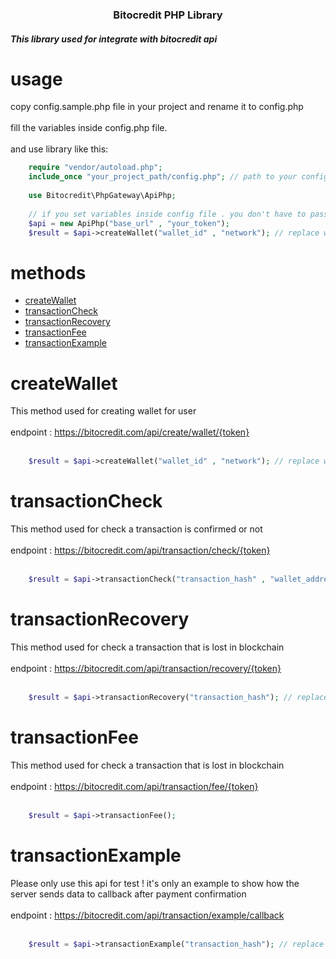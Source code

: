 <h3 align="center" >Bitocredit PHP Library</h3>
<h5>This library used for integrate with bitocredit api</h5>

# usage
copy config.sample.php file in your project and rename it to config.php
<br>
<br>
fill the variables inside config.php file.
<br>
<br>
and use library like this:


```php
    require "vendor/autoload.php";
    include_once "your_project_path/config.php"; // path to your config.php file
    
    use Bitocredit\PhpGateway\ApiPhp;
    
    // if you set variables inside config file . you don't have to pass constructor values 
    $api = new ApiPhp("base_url" , "your_token");
    $result = $api->createWallet("wallet_id" , "network"); // replace wallet_id with your wallet id and set network type
```

# methods

- [createWallet](#createwallet)
- [transactionCheck](#transactioncheck)
- [transactionRecovery](#transactionrecovery)
- [transactionFee](#transactionfee)
- [transactionExample](#transactionexample)


# <a id="createwallet">createWallet</a>

This method used for creating wallet for user
<br>
<br>
endpoint : https://bitocredit.com/api/create/wallet/{token}
<br>
<br>

```php
    $result = $api->createWallet("wallet_id" , "network"); // replace wallet_id with your wallet id and set network type
```

# <a id="transactioncheck">transactionCheck</a>

This method used for check a transaction is confirmed or not
<br>
<br>
endpoint : https://bitocredit.com/api/transaction/check/{token}
<br>
<br>

```php
    $result = $api->transactionCheck("transaction_hash" , "wallet_address"); // replace transaction_hash and wallet_address with your transaction hash and wallet address
```

# <a id="transactionrecovery">transactionRecovery</a>

This method used for check a transaction that is lost in blockchain
<br>
<br>
endpoint : https://bitocredit.com/api/transaction/recovery/{token}
<br>
<br>

```php
    $result = $api->transactionRecovery("transaction_hash"); // replace transaction_hash with your transaction hash
```

# <a id="transactionfee">transactionFee</a>

This method used for check a transaction that is lost in blockchain
<br>
<br>
endpoint : https://bitocredit.com/api/transaction/fee/{token}
<br>
<br>

```php
    $result = $api->transactionFee(); 
```

# <a id="transactionexample">transactionExample</a>

Please only use this api for test ! it's only an example to show how the server sends data to callback after payment confirmation
<br>
<br>
endpoint : https://bitocredit.com/api/transaction/example/callback
<br>
<br>

```php
    $result = $api->transactionExample("transaction_hash"); // replace transaction_hash with your transaction hash
```

